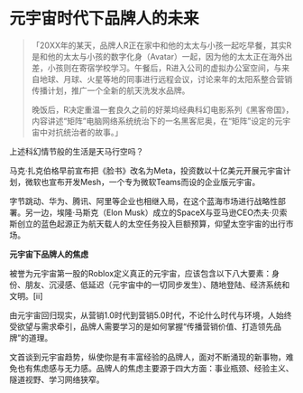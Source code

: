 # 元宇宙时代下品牌人的未来

> 「20XX年的某天，品牌人R正在家中和他的太太与小孩一起吃早餐，其实R是和他的太太与小孩的数字化身（Avatar）一起，因为他的太太正在海外出差，小孩则在寄宿学校学习。午餐后，R进入公司的虚拟办公室空间，与来自地球、月球、火星等地的同事进行远程会议，讨论来年的太阳系整合营销传播计划，推广一个全新的航天洗发水品牌。
>
> 晚饭后，R决定重温一套良久之前的好莱坞经典科幻电影系列《黑客帝国》，内容讲述“矩阵”电脑网络系统统治下的一名黑客尼奥，在“矩阵”设定的元宇宙中对抗统治者的故事。」

上述科幻情节般的生活是天马行空吗？

马克·扎克伯格早前宣布把《脸书》改名为Meta，投资数以十亿美元开展元宇宙计划，微软也宣布开发Mesh，一个专为微软Teams而设的企业版元宇宙。

字节跳动、华为、腾讯、阿里等企业也相继入局，在这个蓝海市场进行战略性部署。另一边，埃隆·马斯克（Elon Musk）成立的SpaceX与亚马逊CEO杰夫·贝索斯创立的蓝色起源正为航天载人的太空任务投入巨额预算，仰望太空宇宙的出行市场。

**元宇宙下品牌人的焦虑**

被誉为元宇宙第一股的Roblox定义真正的元宇宙，应该包含以下八大要素：身份、朋友、沉浸感、低延迟（元宇宙中的一切同步发生）、随地登陆、经济系统和文明。[ii]

由元宇宙回归现实，从营销1.0时代到营销5.0时代，不论什么时代与环境，人始终受欲望与需求牵引，品牌人需要学习的是如何掌握“传播营销价值、打造领先品牌”的道理。

文首谈到元宇宙趋势，纵使你是有丰富经验的品牌人，面对不断涌现的新事物，难免也有焦虑感与无力感。品牌人的焦虑主要源于四大方面：事业瓶颈、经验主义、隧道视野、学习网络狭窄。